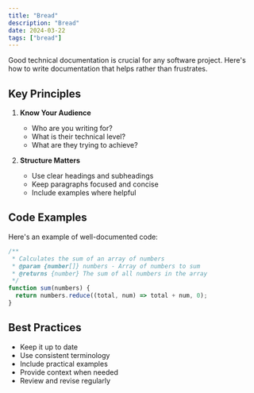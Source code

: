 ```yaml
---
title: "Bread"
description: "Bread"
date: 2024-03-22
tags: ["bread"]
---
```


Good technical documentation is crucial for any software project. Here's how to write documentation that helps rather than frustrates.

## Key Principles

1. **Know Your Audience**
   - Who are you writing for?
   - What is their technical level?
   - What are they trying to achieve?

2. **Structure Matters**
   - Use clear headings and subheadings
   - Keep paragraphs focused and concise
   - Include examples where helpful

## Code Examples

Here's an example of well-documented code:

```javascript
/**
 * Calculates the sum of an array of numbers
 * @param {number[]} numbers - Array of numbers to sum
 * @returns {number} The sum of all numbers in the array
 */
function sum(numbers) {
  return numbers.reduce((total, num) => total + num, 0);
}
```

## Best Practices

- Keep it up to date
- Use consistent terminology
- Include practical examples
- Provide context when needed
- Review and revise regularly

